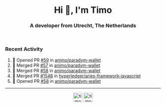 <h1 align="center">Hi 👋, I'm Timo</h1>
<h3 align="center">A developer from Utrecht, The Netherlands</h3>
<br/>
<!-- https://github.com/rahuldkjain/github-profile-readme-generator --!>

<!--  <p align="left"><img src="https://github-readme-stats.vercel.app/api?username=timoglastra&show_icons=true&count_private=true&" alt="timoglastra" /></p> --!>

<!--
Github language stats
<p align="left"><img src="https://github-readme-stats.vercel.app/api/top-langs/?username=timoglastra&layout=compact" alt="timoglastra" /><p>
-->

<!-- Codestats language stats -->
<!-- <p align="left"><img src="https://codestats-readme.vercel.app/api/top-langs/?username=timoglastra&layout=compact&language_count=12" alt="timoglastra" /><p>    --!>
  
<h3>Recent Activity</h3>

<!--START_SECTION:activity-->
1. 💪 Opened PR [#59](https://github.com/animo/paradym-wallet/pull/59) in [animo/paradym-wallet](https://github.com/animo/paradym-wallet)
2. 🎉 Merged PR [#57](https://github.com/animo/paradym-wallet/pull/57) in [animo/paradym-wallet](https://github.com/animo/paradym-wallet)
3. 🎉 Merged PR [#58](https://github.com/animo/paradym-wallet/pull/58) in [animo/paradym-wallet](https://github.com/animo/paradym-wallet)
4. 🎉 Merged PR [#1548](https://github.com/hyperledger/aries-framework-javascript/pull/1548) in [hyperledger/aries-framework-javascript](https://github.com/hyperledger/aries-framework-javascript)
5. 💪 Opened PR [#58](https://github.com/animo/paradym-wallet/pull/58) in [animo/paradym-wallet](https://github.com/animo/paradym-wallet)
<!--END_SECTION:activity-->

---

<p align="center">
<a href="https://twitter.com/timoglastra" target="blank"><img align="center" src="https://cdn.jsdelivr.net/npm/simple-icons@3.0.1/icons/twitter.svg" alt="timoglastra" height="30" width="30" /></a>
<a href="https://linkedin.com/in/timoglastra" target="blank"><img align="center" src="https://cdn.jsdelivr.net/npm/simple-icons@3.0.1/icons/linkedin.svg" alt="timoglastra" height="30" width="30" /></a>
</p>



